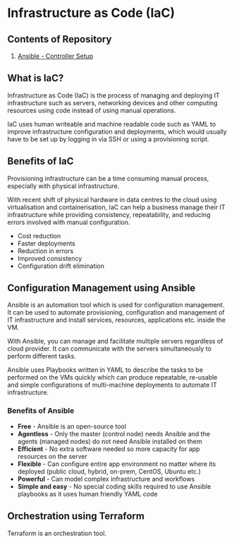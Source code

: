 # Infrastructure as Code (IaC)

## Contents of Repository

   1. [Ansible - Controller Setup](https://github.com/bradley-woods/tech230-iac/blob/main/ansible-controller-setup.md)

## What is IaC?

Infrastructure as Code (IaC) is the process of managing and deploying IT infrastructure such as servers, networking devices and other computing resources using code instead of using manual operations.

IaC uses human writeable and machine readable code such as YAML to improve infrastructure configuration and deployments, which would usually have to be set up by logging in via SSH or using a provisioning script.

## Benefits of IaC

Provisioning infrastructure can be a time consuming manual process, especially with physical infrastructure.

With recent shift of physical hardware in data centres to the cloud using virtualisation and containerisation, IaC can help a business manage their IT infrastructure while providing consistency, repeatability, and reducing errors involved with manual configuration.

- Cost reduction
- Faster deployments
- Reduction in errors
- Improved consistency
- Configuration drift elimination

## Configuration Management using Ansible

Ansible is an automation tool which is used for configuration management. It can be used to automate provisioning, configuration and management of IT infrastructure and install services, resources, applications etc. inside the VM.

With Ansible, you can manage and facilitate multiple servers regardless of cloud provider. It can communicate with the servers simultaneously to perform different tasks.

Ansible uses Playbooks written in YAML to describe the tasks to be performed on the VMs quickly which can produce repeatable, re-usable and simple configurations of multi-machine deployments to automate IT infrastructure.

### Benefits of Ansible

- **Free** - Ansible is an open-source tool
- **Agentless** - Only the master (control node) needs Ansible and the agents (managed nodes) do not need Ansible installed on them
- **Efficient** - No extra software needed so more capacity for app resources on the server
- **Flexible** - Can configure entire app environment no matter where its deployed (public cloud, hybrid, on-prem, CentOS, Ubuntu etc.)
- **Powerful** - Can model complex infrastructure and workflows
- **Simple and easy** - No special coding skills required to use Ansible playbooks as it uses human friendly YAML code

## Orchestration using Terraform

Terraform is an orchestration tool.
